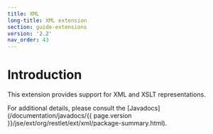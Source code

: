 ```yaml
---
title: XML
long-title: XML extension
section: guide-extensions
version: '2.2'
nav_order: 43
---
```

# Introduction

This extension provides support for XML and XSLT representations.

For additional details, please consult the
[Javadocs](/documentation/javadocs/{{ page.version }}/jse/ext/org/restlet/ext/xml/package-summary.html).
